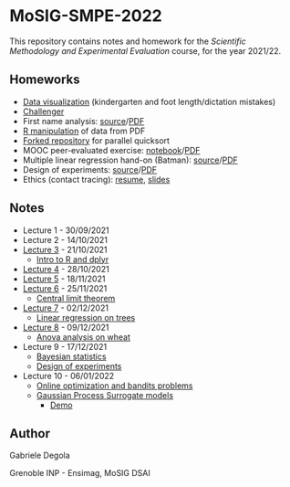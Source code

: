 # MoSIG-SMPE-2022

This repository contains notes and homework for the *Scientific Methodology and Experimental Evaluation* course,
for the year 2021/22.

## Homeworks

- [Data visualization](homeworks/dataviz.ipynb) (kindergarten and foot length/dictation mistakes)
- [Challenger](homeworks/challenger.ipynb)
- First name analysis: [source](homeworks/firstnames.Rmd)/[PDF](homeworks/firstnames.pdf)
- [R manipulation](homeworks/r_manipulation.pdf) of data from PDF
- [Forked repository](https://github.com/gabridego/M2R-ParallelQuicksort) for parallel quicksort
- MOOC peer-evaluated exercise: [notebook](https://app-learninglab.inria.fr/moocrr/gitlab/9a2196f412490e364d01db02df46721d/mooc-rr/blob/master/module3/exo3/Around%20Simpson's%20Paradox.ipynb)/[PDF](homeworks/peer_evaluated.pdf)
- Multiple linear regression hand-on (Batman): [source](homeworks/batman.Rmd)/[PDF](homeworks/batman.pdf)
- Design of experiments: [source](homeworks/design_of_experiments/doe.Rmd)/[PDF](homeworks/design_of_experiments/doe.pdf)
- Ethics (contact tracing): [resume](homeworks/contact_tracing.pdf), [slides](homeworks/contact_tracing_slides.pdf)

## Notes

- Lecture 1 - 30/09/2021
- Lecture 2 - 14/10/2021
- [Lecture 3](notes/lecture3.md) - 21/10/2021
	- [Intro to R and dplyr](notes/lecture3_dplyr.html)
- [Lecture 4](notes/lecture4.md) - 28/10/2021
- [Lecture 5](notes/lecture5.md) - 18/11/2021
- [Lecture 6](notes/lecture6.md) - 25/11/2021
	- [Central limit theorem](notes/lecture6_clt.pdf)
- [Lecture 7](notes/lecture7.md) - 02/12/2021
	- [Linear regression on trees](notes/lecture7_linregr.html)
- [Lecture 8](notes/lecture8.md) - 09/12/2021
	- [Anova analysis on wheat](notes/lecture8_anova.html)
- Lecture 9 - 17/12/2021
	- [Bayesian statistics](https://gitlab.inria.fr/alegrand/slides_bayesian_sampling/-/blob/master/bayesian_statistics_introduction.pdf)
	- [Design of experiments](https://github.com/alegrand/SMPE/blob/master/lectures/5_design_of_experiments.pdf)
- Lecture 10 - 06/01/2022
	- [Online optimization and bandits problems](https://github.com/alegrand/SMPE/blob/master/sessions/2020_10_Grenoble/bandits.pdf)
	- [Gaussian Process Surrogate models](https://hal.archives-ouvertes.fr/cel-01618068/document)
		- [Demo](https://durrande.shinyapps.io/gp_playground/)

## Author

Gabriele Degola

Grenoble INP - Ensimag, MoSIG DSAI